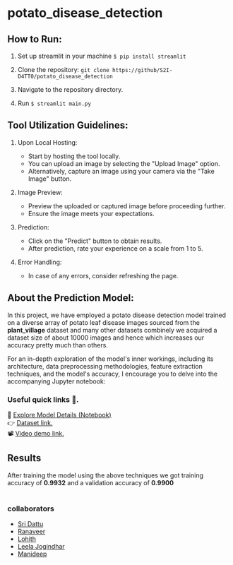 # potato_disease_detection
## How to Run:
1. Set up streamlit in your machine `$ pip install streamlit`

2. Clone the repository: `git clone https://github/S2I-D4TT0/potato_disease_detection`

3. Navigate to the repository directory.

4. Run  `$ streamlit main.py`

  

## Tool Utilization Guidelines:

1. Upon Local Hosting:
   - Start by hosting the tool locally.
   - You can upload an image by selecting the "Upload Image" option.
   - Alternatively, capture an image using your camera via the "Take Image" button.

2. Image Preview:
   - Preview the uploaded or captured image before proceeding further.
   - Ensure the image meets your expectations.

3. Prediction:
   - Click on the "Predict" button to obtain results.
   - After prediction, rate your experience on a scale from 1 to 5.

4. Error Handling:
   - In case of any errors, consider refreshing the page.



## About the Prediction Model:

In this project, we have employed a potato disease detection model trained on a diverse array of potato leaf disease images sourced from the **plant_village** dataset and many other datasets combinely we acquired a dataset size of about 10000 images and hence which increases our accuracy pretty much than others.

For an in-depth exploration of the model's inner workings, including its architecture, data preprocessing methodologies, feature extraction techniques, and the model's accuracy, I encourage you to delve into the accompanying Jupyter notebook:
<br>
### Useful quick links 🔗.
📘 [Explore Model Details (Notebook)](https://github.com/S2I-D4TT0/potato_disease_detection/blob/main/potato-disease-classifier.ipynb)
<br>
👉  [Dataset link.](https://www.kaggle.com/datasets/umedaranaveer/potato-dataset)
<br>
📽️ [Video demo link.](https://drive.google.com/file/d/13SFUCVBrtl1vroTmMtkB_cFKhCK5VGzd/view?usp=drivesdk)

## Results
After training the model using the above techniques we got  training accuracy of **0.9932** and a validation accuracy of **0.9900**
<br><br>
### collaborators
* [Sri Dattu](https://github.com/S2I-D4TT0)
* [Ranaveer](https://github.com/uranaveer)
* [Lohith](https://github.com/lohith49)
* [Leela Jogindhar](https://github.com/rljsai)
* [Manideep](https://github.com/manideep-0503)

